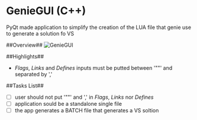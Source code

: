 # GenieGUI (C++)
PyQt made application to simplify the creation of the LUA file that genie use to generate a solution fo VS

##Overview##
![GenieGUI](https://snag.gy/ur8LhS.jpg)

##Highlights##
- *Flags*, *Links* and *Defines* inputs must be putted between '""' and separated by ','

##Tasks List##
- [ ] user should not put '""' and ',' in *Flags*, *Links* nor *Defines*
- [ ] application sould be a standalone single file
- [ ] the app generates a BATCH file that generates a VS soltion
